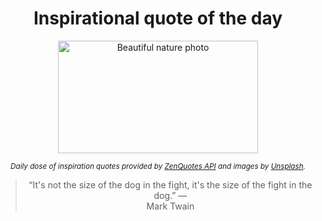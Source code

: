 
<div align="center">

# Inspirational quote of the day

<img src="./data/photo.jpeg" alt="Beautiful nature photo" width="320" height="180">

<sub><i>Daily dose of inspiration quotes provided by [ZenQuotes API](https://zenquotes.io/) and images by [Unsplash](https://unsplash.com/).</i></sub>


<blockquote>&ldquo;It's not the size of the dog in the fight, it's the size of the fight in the dog.&rdquo; &mdash; <footer>Mark Twain</footer></blockquote>

</div>
